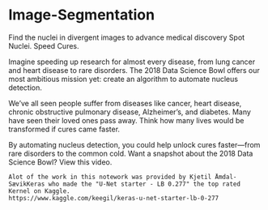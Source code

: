 # Image-Segmentation
Find the nuclei in divergent images to advance medical discovery
Spot Nuclei. Speed Cures.

Imagine speeding up research for almost every disease, from lung cancer and heart disease to rare disorders. The 2018 Data Science Bowl offers our most ambitious mission yet: create an algorithm to automate nucleus detection.

We’ve all seen people suffer from diseases like cancer, heart disease, chronic obstructive pulmonary disease, Alzheimer’s, and diabetes. Many have seen their loved ones pass away. Think how many lives would be transformed if cures came faster.

By automating nucleus detection, you could help unlock cures faster—from rare disorders to the common cold. Want a snapshot about the 2018 Data Science Bowl? View this video.

    Alot of the work in this notework was provided by Kjetil Åmdal-SævikKeras who made the "U-Net starter - LB 0.277" the top rated Kernel on Kaggle.
    https://www.kaggle.com/keegil/keras-u-net-starter-lb-0-277

